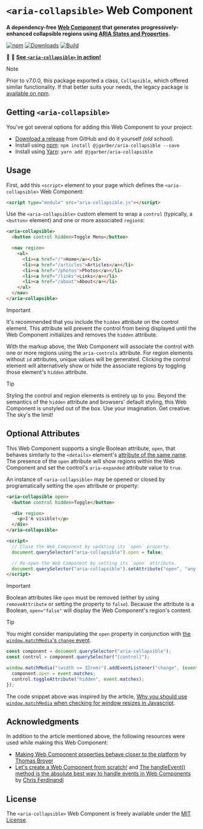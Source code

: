 # `<aria-collapsible>` Web Component

**A dependency-free [Web Component](https://developer.mozilla.org/en-US/docs/Web/API/Web_Components) that generates progressively-enhanced collapsible regions using [ARIA States and Properties](http://www.w3.org/TR/wai-aria/states_and_properties).**

[![npm](https://img.shields.io/npm/v/@jgarber/aria-collapsible.svg?logo=npm&style=for-the-badge)](https://www.npmjs.com/package/@jgarber/aria-collapsible)
[![Downloads](https://img.shields.io/npm/dt/@jgarber/aria-collapsible.svg?logo=npm&style=for-the-badge)](https://www.npmjs.com/package/@jgarber/aria-collapsible)
[![Build](https://img.shields.io/github/actions/workflow/status/jgarber623/aria-collapsible/ci.yml?branch=main&logo=github&style=for-the-badge)](https://github.com/jgarber623/aria-collapsible/actions/workflows/ci.yml)

🐳 📖 **[See `<aria-collapsible>` in action!](https://jgarber623.github.io/aria-collapsible/example)**

> [!NOTE]
> Prior to v7.0.0, this package exported a class, `Collapsible`, which offered similar functionality. If that better suits your needs, the legacy package is [available on npm](https://www.npmjs.com/package/aria-collapsible).

## Getting `<aria-collapsible>`

You've got several options for adding this Web Component to your project:

- [Download a release](https://github.com/jgarber623/aria-collapsible/releases) from GitHub and do it yourself _(old school)_.
- Install using [npm](https://www.npmjs.com/package/@jgarber/aria-collapsible): `npm install @jgarber/aria-collapsible --save`
- Install using [Yarn](https://yarnpkg.com/en/package/@jgarber/aria-collapsible): `yarn add @jgarber/aria-collapsible`

## Usage

First, add this `<script>` element to your page which defines the `<aria-collapsible>` Web Component:

```html
<script type="module" src="aria-collapsible.js"></script>
```

Use the `<aria-collapsible>` custom element to wrap a `control` (typically, a `<button>` element) and one or more associated `region`s:

```html
<aria-collapsible>
  <button control hidden>Toggle Menu</button>

  <nav region>
    <ul>
      <li><a href="/">Home</a></li>
      <li><a href="/articles">Articles</a></li>
      <li><a href="/photos">Photos</a></li>
      <li><a href="/links">Links</a></li>
      <li><a href="/about">About</a></li>
    </ul>
  </nav>
</aria-collapsible>
```

> [!IMPORTANT]
> It's recommended that you include the `hidden` attribute on the control element. This attribute will prevent the control from being displayed until the Web Component initializes and removes the `hidden` attribute.

With the markup above, the Web Component will associate the control with one or more regions using the `aria-controls` attribute. For region elements without `id` attributes, unique values will be generated. Clicking the control element will alternatively show or hide the associate regions by toggling those element's `hidden` attribute.

> [!TIP]
> Styling the control and region elements is entirely up to you. Beyond the semantics of the `hidden` attribute and browsers' default styling, this Web Component is unstyled out of the box. Use your imagination. Get creative. The sky's the limit!

## Optional Attributes

This Web Component supports a single Boolean attribute, `open`, that behaves similarly to the `<details>` element's [attribute of the same name](https://developer.mozilla.org/en-US/docs/Web/HTML/Element/details#open). The presence of the `open` attribute will show regions within the Web Component and set the control's `aria-expanded` attribute value to `true`.

An instance of `<aria-collapsible>` may be opened or closed by programatically setting the `open` attribute or property:

```html
<aria-collapsible open>
  <button control hidden>Toggle</button>

  <div region>
    <p>I'm visible!</p>
  </div>
</aria-collapsible>

<script>
  // Close the Web Component by updating its `open` property.
  document.querySelector("aria-collapsible").open = false;

  // Re-open the Web Component by setting its `open` attribute.
  document.querySelector("aria-collapsible").setAttribute("open", "any-value-here-works");
</script>
```

> [!IMPORTANT]
> Boolean attributes like `open` must be removed (either by using `removeAttribute` or setting the property to `false`). Because the attribute is a Boolean, `open="false"` will display the Web Component's region's content.

> [!TIP]
> You might consider manipulating the `open` property in conjunction with [the `window.matchMedia`'s `change` event](https://developer.mozilla.org/en-US/docs/Web/API/Window/matchMedia#usage_notes).

```js
const component = document.querySelector("aria-collapsible");
const control = component.querySelector("[control]");

window.matchMedia("(width >= 32rem)").addEventListener("change", (event) => {
  component.open = event.matches;
  control.toggleAttribute("hidden", event.matches);
});
```

The code snippet above was inspired by the article, <a href="https://webdevetc.com/blog/matchmedia-events-for-window-resizes/">Why you should use `window.matchMedia` when checking for window resizes in Javascript</a>.

## Acknowledgments

In addition to the article mentioned above, the following resources were used while making this Web Component:

- [Making Web Component properties behave closer to the platform](https://blog.ltgt.net/web-component-properties/) by [Thomas Broyer](https://piaille.fr/@tbroyer)
- [Let's create a Web Component from scratch!](https://gomakethings.com/lets-create-a-web-component-from-scratch/) and [The handleEvent() method is the absolute best way to handle events in Web Components](https://gomakethings.com/the-handleevent-method-is-the-absolute-best-way-to-handle-events-in-web-components/) by [Chris Ferdinandi](https://mastodon.social/@cferdinandi)

## License

The `<aria-collapsible>` Web Component is freely available under the [MIT License](https://opensource.org/licenses/MIT).
